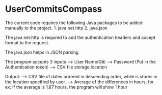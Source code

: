 # UserCommitsCompass

The current code requires the following Java packages to be added manually to the project.
	1. java.net.http
	2. java.json

The java.net.http is required to add the authentication headers and accept format to the request.

The java.json helps in JSON parsing.

The program accepts 3 inputs
--> User Name(Git)
--> Password (Put in the Authentication token)
--> CSV file storage location

Output:
--> CSV file of dates ordered in descending order, while is stores in the location specified by user.
--> Average of the differences in hours, for ex: if the average is 1.87 hours, the program will show 1 hour
